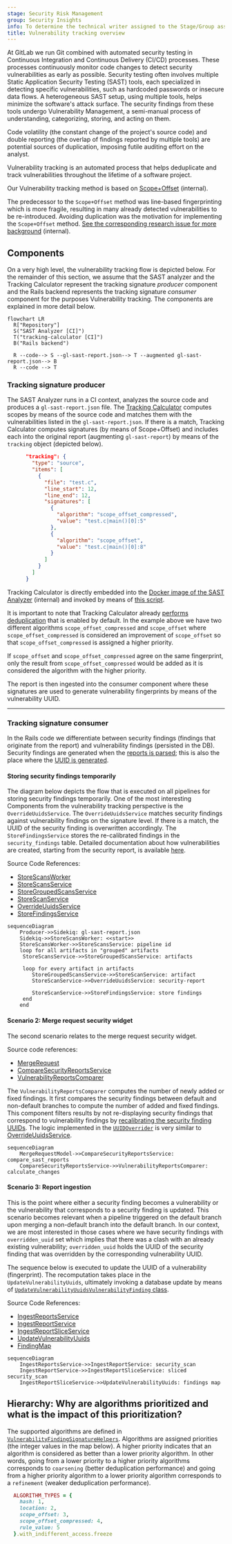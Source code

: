 ```yaml
---
stage: Security Risk Management
group: Security Insights
info: To determine the technical writer assigned to the Stage/Group associated with this page, see https://handbook.gitlab.com/handbook/product/ux/technical-writing/#assignments
title: Vulnerability tracking overview
---
```


At GitLab we run Git combined with automated security testing in Continuous
Integration and Continuous Delivery (CI/CD) processes. These processes
continuously monitor code changes to detect security vulnerabilities as early
as possible. Security testing often involves multiple Static Application
Security Testing (SAST) tools, each specialized in detecting specific
vulnerabilities, such as hardcoded passwords or insecure data flows. A
heterogeneous SAST setup, using multiple tools, helps minimize the software's
attack surface. The security findings from these tools undergo Vulnerability
Management, a semi-manual process of understanding, categorizing, storing, and
acting on them.

Code volatility (the constant change of the project's source code) and double reporting
(the overlap of findings reported by multiple tools) are potential sources of duplication,
imposing futile auditing effort on the analyst.

Vulnerability tracking is an automated process that helps deduplicate and
track vulnerabilities throughout the lifetime of a software project.

Our Vulnerability tracking method is based on [Scope+Offset](https://gitlab.com/gitlab-org/security-products/post-analyzers/tracking-calculator/-/blob/master/README.md) (internal).

The predecessor to the `Scope+Offset` method was line-based fingerprinting which is more
fragile, resulting in many already detected vulnerabilities to be re-introduced.
Avoiding duplication was the motivation for implementing the `Scope+Offset` method.
[See the corresponding research issue for more background](https://gitlab.com/groups/gitlab-org/-/epics/4626) (internal).

## Components

On a very high level, the vulnerability tracking flow is depicted below. For the remainder of this section, we assume that the SAST analyzer and the Tracking Calculator represent the tracking signature *producer* component and the Rails backend represents the tracking signature *consumer* component for the purposes Vulnerability tracking. The components are explained in more detail below.

``` mermaid
flowchart LR
  R["Repository"]
  S("SAST Analyzer [CI]")
  T("tracking-calculator [CI]")
  B("Rails backend")

  R --code--> S --gl-sast-report.json--> T --augmented gl-sast-report.json--> B
  R --code --> T
```

### Tracking signature producer

The SAST Analyzer runs in a CI context, analyzes the source code and produces a `gl-sast-report.json` file. The [Tracking Calculator](https://gitlab.com/gitlab-org/security-products/post-analyzers/tracking-calculator) computes scopes by means of the source code and matches them with the vulnerabilities listed in the `gl-sast-report.json`. If there is a match, Tracking Calculator computes signatures (by means of Scope+Offset) and includes each into the original report (augmenting `gl-sast-report`) by means of the `tracking` object (depicted below).

``` json
      "tracking": {
        "type": "source",
        "items": [
          {
            "file": "test.c",
            "line_start": 12,
            "line_end": 12,
            "signatures": [
              {
                "algorithm": "scope_offset_compressed",
                "value": "test.c|main()[0]:5"
              },
              {
                "algorithm": "scope_offset",
                "value": "test.c|main()[0]:8"
              }
            ]
          }
        ]
      }
```

Tracking Calculator is directly embedded into the [Docker image of the SAST Analyzer](https://gitlab.com/gitlab-org/security-products/analyzers/semgrep/-/blob/52bedd15745ddb6124662e0dcda331e2e64b000b/Dockerfile#L5) (internal)
and invoked by means of [this script](https://gitlab.com/gitlab-org/security-products/post-analyzers/scripts/-/blob/474cfd78054d97291155045eaef66aa3b7919368/start.sh).

It is important to note that Tracking Calculator already [performs deduplication](https://gitlab.com/gitlab-org/security-products/post-analyzers/tracking-calculator/-/blob/c7b6f255ad030e6b9da58c12fa87204b8df71129/trackinginfo/sast.go#L127)
that is enabled by default. In the example above we have two different
algorithms `scope_offset_compressed` and `scope_offset` where
`scope_offset_compressed` is considered an improvement of `scope_offset` so
that `scope_offset_compressed` is assigned a higher priority.

If `scope_offset` and `scope_offset_compressed` agree on the same fingerprint,
only the result from  `scope_offset_compressed` would be added as it is
considered the algorithm with the higher priority.

The report is then ingested into the consumer component where these signatures
are used to generate vulnerability fingerprints by means of the vulnerability
UUID.

---

### Tracking signature consumer

In the Rails code we differentiate between security findings (findings that
originate from the report) and vulnerability findings (persisted in the DB).
Security findings are generated when the [reports is parsed](https://gitlab.com/gitlab-org/gitlab/-/blob/e2f0c25d56d7ee5e85e00093331e55197fe66151/lib/gitlab/ci/parsers/security/common.rb#L98);
this is also the place where the [UUID is generated](https://gitlab.com/gitlab-org/gitlab/-/blob/415453f3bf788579f47fb8b471629beb1e063d56/app/services/security/vulnerability_uuid.rb#L6).

#### Storing security findings temporarily

The diagram below depicts the flow that is executed on all pipelines for
storing security findings temporarily. One of the most interesting Components
from the vulnerability tracking perspective is the `OverrideUuidsService`.
The `OverrideUuidsService` matches security findings against vulnerability findings on the signature level. If
there is a match, the UUID of the security finding is overwritten
accordingly. The `StoreFindingsService` stores the re-calibrated findings in
the `security_findings` table. Detailed documentation about how
vulnerabilities are created, starting from the security report, is available
[here](security_report_ingestion_overview.md#vulnerability-creation-from-security-reports).

Source Code References:

- [StoreScansWorker](https://gitlab.com/gitlab-org/gitlab/-/blob/308529403c2d5ec0049b223cf444163bede4672e/ee/app/workers/security/store_scans_worker.rb#L19)
- [StoreScansService](https://gitlab.com/gitlab-org/gitlab/-/blob/308529403c2d5ec0049b223cf444163bede4672e/ee/app/services/security/store_scans_service.rb#L19)
- [StoreGroupedScansService](https://gitlab.com/gitlab-org/gitlab/-/blob/308529403c2d5ec0049b223cf444163bede4672e/ee/app/services/security/store_grouped_scans_service.rb#L60)
- [StoreScanService](https://gitlab.com/gitlab-org/gitlab/-/blob/master/ee/app/services/security/store_scan_service.rb#L47)
- [OverrideUuidsService](https://gitlab.com/gitlab-org/gitlab/-/blob/1b2cc434e43b533c0b393b8c319797e69745498e/ee/app/services/security/override_uuids_service.rb)
- [StoreFindingsService](https://gitlab.com/gitlab-org/gitlab/-/blob/308529403c2d5ec0049b223cf444163bede4672e/ee/app/services/security/store_findings_service.rb)

``` mermaid
sequenceDiagram
    Producer->>Sidekiq: gl-sast-report.json
    Sidekiq->>StoreScansWorker: <<start>>
    StoreScansWorker->>StoreScansService: pipeline id
    loop for all artifacts in "grouped" artifacts
     StoreScansService->>StoreGroupedScansService: artifacts

     loop for every artifact in artifacts
        StoreGroupedScansService->>StoreScanService: artifact
        StoreScanService->>OverrideUuidsService: security-report

        StoreScanService->>StoreFindingsService: store findings
     end
    end
```

#### Scenario 2: Merge request security widget

The second scenario relates to the merge request security widget.

Source code references:

- [MergeRequest](https://gitlab.com/gitlab-org/gitlab/-/blob/1172e63f2485b8f3690895a3798f067429d98732/app/models/merge_request.rb?page=2#L1975)
- [CompareSecurityReportsService](https://gitlab.com/gitlab-org/gitlab/-/blob/1172e63f2485b8f3690895a3798f067429d98732/ee/app/services/ci/compare_security_reports_service.rb#L10)
- [VulnerabilityReportsComparer](https://gitlab.com/gitlab-org/gitlab/-/blob/da6e2037cd494ac8b73bc3ee9e69009c4cdcf124/ee/lib/gitlab/ci/reports/security/vulnerability_reports_comparer.rb#L96)

The `VulnerabilityReportsComparer` computes the number of newly added or fixed
findings. It first compares the security findings between default and
non-default branches to compute the number of added and fixed findings. This
component filters results by not re-displaying security findings that
correspond to vulnerability findings by [recalibrating the security finding UUIDs](https://gitlab.com/gitlab-org/gitlab/-/blob/master/ee/lib/gitlab/ci/reports/security/vulnerability_reports_comparer.rb#L70).
The logic implemented in the
[`UUIDOverrider`](https://gitlab.com/gitlab-org/gitlab/-/blob/1172e63f2485b8f3690895a3798f067429d98732/ee/lib/gitlab/ci/reports/security/vulnerability_reports_comparer.rb#L161)
is very similar to
[OverrideUuidsService](https://gitlab.com/gitlab-org/gitlab/-/blob/308529403c2d5ec0049b223cf444163bede4672e/ee/app/services/security/store_scan_service.rb#L47).

``` mermaid
sequenceDiagram
    MergeRequestModel->>CompareSecurityReportsService: compare_sast_reports
    CompareSecurityReportsService->>VulnerabilityReportsComparer: calculate_changes
```

#### Scenario 3: Report ingestion

This is the point where either a security finding becomes a vulnerability or the
vulnerability that corresponds to a security finding is updated. This scenario
becomes relevant when a pipeline triggered on the default branch upon merging a
non-default branch into the default branch. In our context, we are most
interested in those cases where we have security findings with
`overridden_uuid` set which implies that there was a clash with an already
existing vulnerability; `overridden_uuid` holds the UUID of the security
finding that was overridden by the corresponding vulnerability UUID.

The sequence below is executed to update the UUID of a vulnerability
(fingerprint). The recomputation takes place in the
`UpdateVulnerabilityUuids`, ultimately invoking a database update by means of
[`UpdateVulnerabilityUuidsVulnerabilityFinding` class](https://gitlab.com/gitlab-org/gitlab/-/blob/1b2cc434e43b533c0b393b8c319797e69745498e/ee/app/services/security/ingestion/tasks/update_vulnerability_uuids/vulnerability_findings.rb).

Source Code References:

- [IngestReportsService](https://gitlab.com/gitlab-org/gitlab/-/blob/1b2cc434e43b533c0b393b8c319797e69745498e/ee/app/services/security/ingestion/ingest_reports_service.rb#L55)
- [IngestReportService](https://gitlab.com/gitlab-org/gitlab/-/blob/1b2cc434e43b533c0b393b8c319797e69745498e/ee/app/services/security/ingestion/ingest_report_service.rb#L41)
- [IngestReportSliceService](https://gitlab.com/gitlab-org/gitlab/-/blob/1b2cc434e43b533c0b393b8c319797e69745498e/ee/app/services/security/ingestion/ingest_report_slice_service.rb#L37)
- [UpdateVulnerabilityUuids](https://gitlab.com/gitlab-org/gitlab/-/blob/1b2cc434e43b533c0b393b8c319797e69745498e/ee/app/services/security/ingestion/tasks/update_vulnerability_uuids.rb#L67)
- [FindingMap](https://gitlab.com/gitlab-org/gitlab/-/blob/1b2cc434e43b533c0b393b8c319797e69745498e/ee/app/services/security/ingestion/finding_map.rb)

``` mermaid
sequenceDiagram
    IngestReportsService->>IngestReportService: security_scan
    IngestReportService->>IngestReportSliceService: sliced security_scan
    IngestReportSliceService->>UpdateVulnerabilityUuids: findings map
```

## Hierarchy: Why are algorithms prioritized and what is the impact of this prioritization?

The supported algorithms are defined in [`VulnerabilityFindingSignatureHelpers`](https://gitlab.com/gitlab-org/gitlab/-/blob/1172e63f2485b8f3690895a3798f067429d98732/app/models/concerns/vulnerability_finding_signature_helpers.rb). Algorithms are assigned priorities (the integer values in the map below). A higher priority indicates that an algorithm is considered as better than a lower priority algorithm. In other words, going from a lower priority to a higher priority algorithms corresponds to `coarsening` (better deduplication performance) and going from a higher priority algorithm to a lower priority algorithm corresponds to a `refinement` (weaker deduplication performance).

``` ruby
  ALGORITHM_TYPES = {
    hash: 1,
    location: 2,
    scope_offset: 3,
    scope_offset_compressed: 4,
    rule_value: 5
  }.with_indifferent_access.freeze
```
